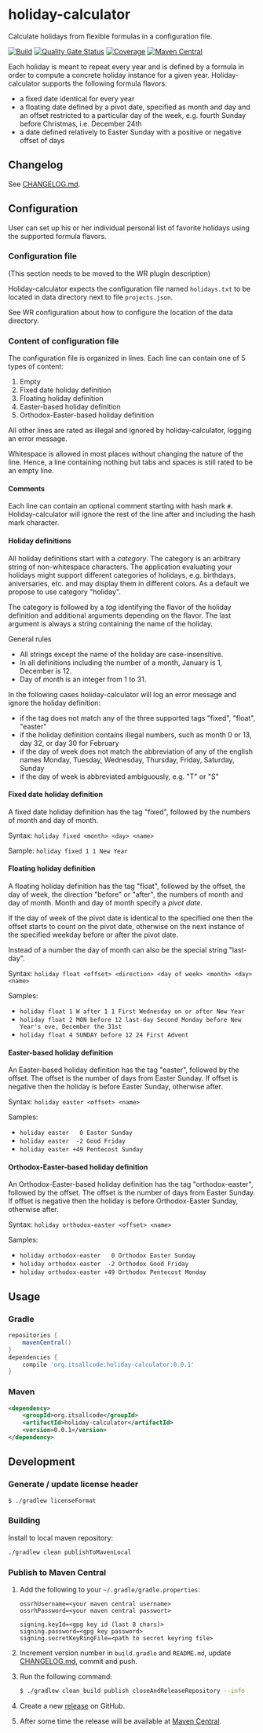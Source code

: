 # holiday-calculator
Calculate holidays from flexible formulas in a configuration file.

[![Build](https://github.com/itsallcode/holiday-calculator/workflows/Build/badge.svg)](https://github.com/itsallcode/holiday-calculator/actions?query=workflow%3ABuild)
[![Quality Gate Status](https://sonarcloud.io/api/project_badges/measure?project=org.itsallcode%3Aholiday-calculator&metric=alert_status)](https://sonarcloud.io/dashboard?id=org.itsallcode%3Aholiday-calculator)
[![Coverage](https://sonarcloud.io/api/project_badges/measure?project=org.itsallcode%3Aholiday-calculator&metric=coverage)](https://sonarcloud.io/dashboard?id=org.itsallcode%3Aholiday-calculator)
[![Maven Central](https://img.shields.io/maven-central/v/org.itsallcode/holiday-calculator?label=Maven%20Central)](http://search.maven.org/#search%7Cga%7C1%7Cg%3A%22org.itsallcode%22%20a%3A%22holiday-calculator%22)

Each holiday is meant to repeat every year and is defined by a formula in
order to compute a concrete holiday instance for a given year.
Holiday-calculator supports the following formula flavors:

- a fixed date identical for every year
- a floating date defined by a pivot date, specified as month and day and an
  offset restricted to a particular day of the week, e.g. fourth Sunday before
  Christmas, i.e. December 24th
- a date defined relatively to Easter Sunday with a positive or negative
  offset of days

## Changelog

See [CHANGELOG.md](CHANGELOG.md).

## Configuration

User can set up his or her individual personal list of favorite holidays using
the supported formula flavors.

### Configuration file

(This section needs to be moved to the WR plugin description)

Holiday-calculator expects the configuration file named `holidays.txt` to be
located in data directory next to file `projects.json`.

See WR configuration about how to configure the location of the data
directory.

### Content of configuration file

The configuration file is organized in lines. Each line can contain one of 5
types of content:

1. Empty
2. Fixed date holiday definition
3. Floating holiday definition
4. Easter-based holiday definition
5. Orthodox-Easter-based holiday definition

All other lines are rated as illegal and ignored by holiday-calculator,
logging an error message.

Whitespace is allowed in most places without changing the nature of the
line. Hence, a line containing nothing but tabs and spaces is still rated to
be an empty line.

#### Comments

Each line can contain an optional comment starting with hash mark `#`. 
Holiday-calculator will ignore the rest of the line after and including the hash mark character.

#### Holiday definitions

All holiday definitions start with a *category*.  The category is an arbitrary
string of non-whitespace characters. The application evaluating your holidays
might support different categories of holidays, e.g. birthdays, aniversaries,
etc. and may display them in different colors. As a default we propose to use
category "holiday".

The category is followed by a *tag* identifying the flavor of the holiday
definition and additional arguments depending on the flavor. The last argument
is always a string containing the name of the holiday.

General rules
- All strings except the name of the holiday are case-insensitive.
- In all definitions including the number of a month, January is 1,
  December is 12.
- Day of month is an integer from 1 to 31.

In the following cases holiday-calculator will log an error message and ignore
the holiday definition:
- if the tag does not match any of the three supported tags
  "fixed", "float", "easter"
- if the holiday definition contains illegal numbers, such as month 0 or 13,
  day 32, or day 30 for February
- if the day of week does not match the abbreviation of any of the english
  names Monday, Tuesday, Wednesday, Thursday, Friday, Saturday, Sunday
- if the day of week is abbreviated ambiguously, e.g. "T" or "S"

#### Fixed date holiday definition

A fixed date holiday definition has the tag "fixed", followed by the numbers
of month and day of month.

Syntax: `holiday fixed <month> <day> <name>`

Sample: `holiday fixed 1 1 New Year`

#### Floating holiday definition

A floating holiday definition has the tag "float", followed by the offset, the
day of week, the direction "before" or "after", the numbers of month and day
of month.  Month and day of month specify a *pivot date*.

If the day of week of the pivot date is identical to the specified one then
the offset starts to count on the pivot date, otherwise on the next instance
of the specified weekday before or after the pivot date.

Instead of a number the day of month can also be the special string "last-day".

Syntax: `holiday float <offset> <direction> <day of week> <month> <day> <name>`

Samples:
- `holiday float 1 W after 1 1 First Wednesday on or after New Year`
- `holiday float 2 MON before 12 last-day Second Monday before New Year's eve, December the 31st`
- `holiday float 4 SUNDAY before 12 24 First Advent`

#### Easter-based holiday definition

An Easter-based holiday definition has the tag "easter", followed by the
offset. The offset is the number of days from Easter Sunday. If offset is
negative then the holiday is before Easter Sunday, otherwise after.

Syntax: `holiday easter <offset> <name>`

Samples:
- `holiday easter   0 Easter Sunday`
- `holiday easter  -2 Good Friday`
- `holiday easter +49 Pentecost Sunday`

#### Orthodox-Easter-based holiday definition

An Orthodox-Easter-based holiday definition has the tag "orthodox-easter", followed by the
offset. The offset is the number of days from Easter Sunday. If offset is
negative then the holiday is before Orthodox-Easter Sunday, otherwise after.

Syntax: `holiday orthodox-easter <offset> <name>`

Samples:
- `holiday orthodox-easter   0 Orthodox Easter Sunday`
- `holiday orthodox-easter  -2 Orthodox Good Friday`
- `holiday orthodox-easter +49 Orthodox Pentecost Monday`

## Usage

### Gradle

```groovy
repositories {
    mavenCentral()
}
dependencies {
    compile 'org.itsallcode:holiday-calculator:0.0.1'
}
```

### Maven

```xml
<dependency>
    <groupId>org.itsallcode</groupId>
    <artifactId>holiday-calculator</artifactId>
    <version>0.0.1</version>
</dependency>
```

## Development

### Generate / update license header

```bash
$ ./gradlew licenseFormat
```
### Building

Install to local maven repository:

```bash
./gradlew clean publishToMavenLocal
```

### Publish to Maven Central

1. Add the following to your `~/.gradle/gradle.properties`:

    ```properties
    ossrhUsername=<your maven central username>
    ossrhPassword=<your maven central passwort>

    signing.keyId=<gpg key id (last 8 chars)>
    signing.password=<gpg key password>
    signing.secretKeyRingFile=<path to secret keyring file>
    ```

2. Increment version number in `build.gradle` and `README.md`, update [CHANGELOG.md](CHANGELOG.md), commit and push.
3. Run the following command:

    ```bash
    $ ./gradlew clean build publish closeAndReleaseRepository --info
    ```

4. Create a new [release](https://github.com/itsallcode/holiday-calculator/releases) on GitHub.
5. After some time the release will be available at [Maven Central](https://repo1.maven.org/maven2/org/itsallcode/holiday-calculator/).
